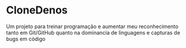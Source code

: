 # CloneDenos
Um projeto para treinar programação e aumentar meu reconhecimento tanto em Git/GitHub quanto na dominancia de linguagens e capturas de bugs em código
